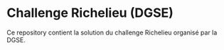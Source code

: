 # Challenge Richelieu (DGSE)

Ce repository contient la solution du challenge Richelieu organisé par la DGSE.
